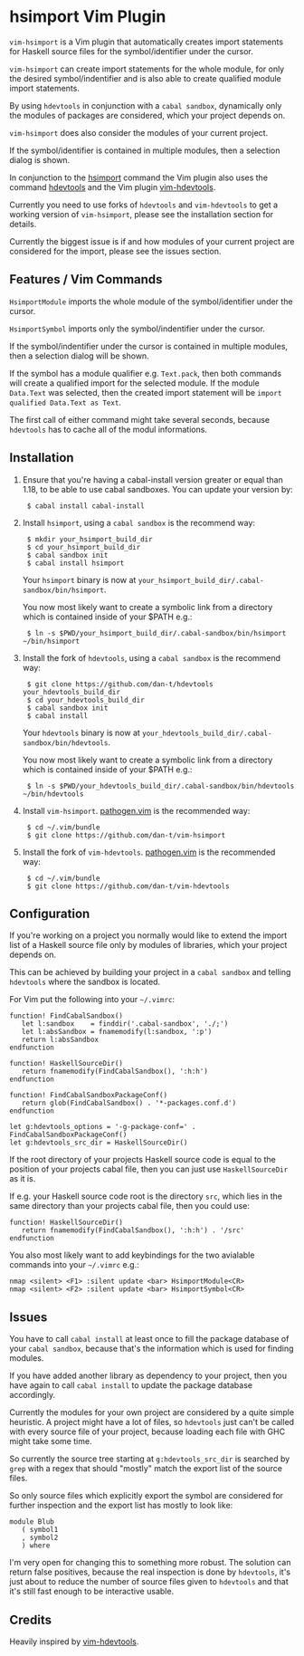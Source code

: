 hsimport Vim Plugin
===================

`vim-hsimport` is a Vim plugin that automatically creates import statements for
Haskell source files for the symbol/identifier under the cursor.

`vim-hsimport` can create import statements for the whole module, for only
the desired symbol/indentifier and is also able to create qualified module
import statements.

By using `hdevtools` in conjunction with a `cabal sandbox`, dynamically only
the modules of packages are considered, which your project depends on.

`vim-hsimport` does also consider the modules of your current project.

If the symbol/identifier is contained in multiple modules, then a selection
dialog is shown.


In conjunction to the [hsimport](<https://github.com/dan-t/hsimport>) command the Vim plugin also
uses the command [hdevtools](<https://github.com/bitc/hdevtools/>) and the Vim plugin
[vim-hdevtools](<https://github.com/bitc/vim-hdevtools/>).

Currently you need to use forks of `hdevtools` and `vim-hdevtools` to get a working
version of `vim-hsimport`, please see the installation section for details.

Currently the biggest issue is if and how modules of your current project are
considered for the import, please see the issues section.

Features / Vim Commands
-----------------------

`HsimportModule` imports the whole module of the symbol/identifier under the cursor.

`HsimportSymbol` imports only the symbol/indentifier under the cursor.

If the symbol/indentifier under the cursor is contained in multiple modules,
then a selection dialog will be shown.

If the symbol has a module qualifier e.g. `Text.pack`, then both commands will create
a qualified import for the selected module. If the module `Data.Text` was selected,
then the created import statement will be `import qualified Data.Text as Text`.

The first call of either command might take several seconds, because `hdevtools` has to
cache all of the modul informations.

Installation
------------

1. Ensure that you're having a cabal-install version greater or equal than 1.18, to be able
   to use cabal sandboxes. You can update your version by:

        $ cabal install cabal-install

2. Install `hsimport`, using a `cabal sandbox` is the recommend way:

        $ mkdir your_hsimport_build_dir
        $ cd your_hsimport_build_dir
        $ cabal sandbox init
        $ cabal install hsimport
   
    Your `hsimport` binary is now at `your_hsimport_build_dir/.cabal-sandbox/bin/hsimport`.

    You now most likely want to create a symbolic link from a directory which is contained
    inside of your $PATH e.g.:

        $ ln -s $PWD/your_hsimport_build_dir/.cabal-sandbox/bin/hsimport ~/bin/hsimport

3. Install the fork of `hdevtools`, using a `cabal sandbox` is the recommend way:

        $ git clone https://github.com/dan-t/hdevtools your_hdevtools_build_dir
        $ cd your_hdevtools_build_dir
        $ cabal sandbox init
        $ cabal install

    Your `hdevtools` binary is now at `your_hdevtools_build_dir/.cabal-sandbox/bin/hdevtools`.
    
    You now most likely want to create a symbolic link from a directory which is contained
    inside of your $PATH e.g.:

        $ ln -s $PWD/your_hdevtools_build_dir/.cabal-sandbox/bin/hdevtools ~/bin/hdevtools

4. Install `vim-hsimport`. [pathogen.vim](<https://github.com/tpope/vim-pathogen/>)
   is the recommended way:

        $ cd ~/.vim/bundle
        $ git clone https://github.com/dan-t/vim-hsimport

5. Install the fork of `vim-hdevtools`. [pathogen.vim](<https://github.com/tpope/vim-pathogen/>)
   is the recommended way:

        $ cd ~/.vim/bundle
        $ git clone https://github.com/dan-t/vim-hdevtools  

Configuration
-------------

If you're working on a project you normally would like to extend the import list of a Haskell
source file only by modules of libraries, which your project depends on.

This can be achieved by building your project in a `cabal sandbox` and telling `hdevtools` where
the sandbox is located.

For Vim put the following into your `~/.vimrc`:

    function! FindCabalSandbox()
       let l:sandbox    = finddir('.cabal-sandbox', './;')
       let l:absSandbox = fnamemodify(l:sandbox, ':p')
       return l:absSandbox
    endfunction

    function! HaskellSourceDir()
       return fnamemodify(FindCabalSandbox(), ':h:h')
    endfunction

    function! FindCabalSandboxPackageConf()
       return glob(FindCabalSandbox() . '*-packages.conf.d')
    endfunction

    let g:hdevtools_options = '-g-package-conf=' . FindCabalSandboxPackageConf()
    let g:hdevtools_src_dir = HaskellSourceDir()

If the root directory of your projects Haskell source code is equal to the position of your
projects cabal file, then you can just use `HaskellSourceDir` as it is.

If e.g. your Haskell source code root is the directory `src`, which lies in the same directory
than your projects cabal file, then you could use:

    function! HaskellSourceDir()
       return fnamemodify(FindCabalSandbox(), ':h:h') . '/src'
    endfunction

You also most likely want to add keybindings for the two avialable commands into your `~/.vimrc` e.g.:

    nmap <silent> <F1> :silent update <bar> HsimportModule<CR>
    nmap <silent> <F2> :silent update <bar> HsimportSymbol<CR>

Issues
------

You have to call `cabal install` at least once to fill the package database of your `cabal sandbox`,
because that's the information which is used for finding modules.

If you have added another library as dependency to your project, then you have again to
call `cabal install` to update the package database accordingly.

Currently the modules for your own project are considered by a quite simple heuristic.
A project might have a lot of files, so `hdevtools` just can't be called with every
source file of your project, because loading each file with GHC might take some time.

So currently the source tree starting at `g:hdevtools_src_dir` is searched by `grep` with
a regex that should "mostly" match the export list of the source files. 

So only source files which explicitly export the symbol are considered for further inspection
and the export list has mostly to look like:

    module Blub
       ( symbol1
       , symbol2
       ) where

I'm very open for changing this to something more robust. The solution can return false
positives, because the real inspection is done by `hdevtools`, it's just about to reduce
the number of source files given to `hdevtools` and that it's still fast enough to be
interactive usable.

Credits
-------

Heavily inspired by [vim-hdevtools](<https://github.com/bitc/vim-hdevtools/>).

